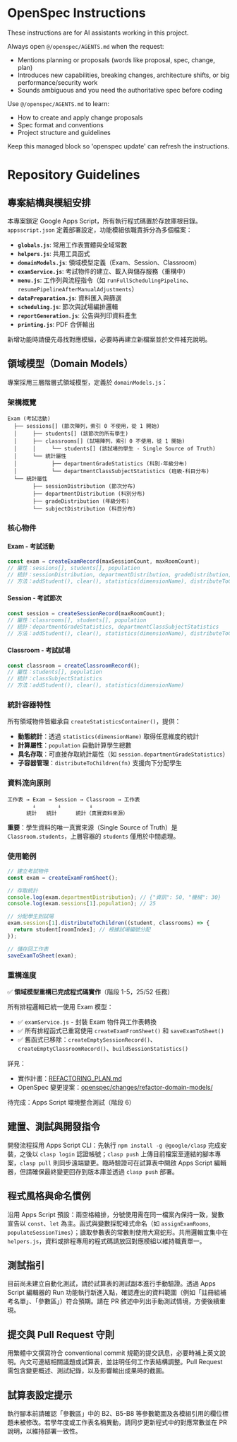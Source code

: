<!-- OPENSPEC:START -->
# OpenSpec Instructions

These instructions are for AI assistants working in this project.

Always open `@/openspec/AGENTS.md` when the request:
- Mentions planning or proposals (words like proposal, spec, change, plan)
- Introduces new capabilities, breaking changes, architecture shifts, or big performance/security work
- Sounds ambiguous and you need the authoritative spec before coding

Use `@/openspec/AGENTS.md` to learn:
- How to create and apply change proposals
- Spec format and conventions
- Project structure and guidelines

Keep this managed block so 'openspec update' can refresh the instructions.

<!-- OPENSPEC:END -->

# Repository Guidelines

## 專案結構與模組安排
本專案鎖定 Google Apps Script，所有執行程式碼置於存放庫根目錄。`appsscript.json` 定義部署設定，功能模組依職責拆分為多個檔案：

- **`globals.js`**: 常用工作表實體與全域常數
- **`helpers.js`**: 共用工具函式
- **`domainModels.js`**: 領域模型定義（Exam、Session、Classroom）
- **`examService.js`**: 考試物件的建立、載入與儲存服務（重構中）
- **`menu.js`**: 工作列與流程指令（如 `runFullSchedulingPipeline`、`resumePipelineAfterManualAdjustments`）
- **`dataPreparation.js`**: 資料匯入與篩選
- **`scheduling.js`**: 節次與試場編排邏輯
- **`reportGeneration.js`**: 公告與列印資料產生
- **`printing.js`**: PDF 合併輸出

新增功能時請優先尋找對應模組，必要時再建立新檔案並於文件補充說明。

## 領域模型（Domain Models）

專案採用三層階層式領域模型，定義於 `domainModels.js`：

### 架構概覽

```
Exam (考試活動)
  ├── sessions[] (節次陣列，索引 0 不使用，從 1 開始)
  │     ├── students[] (該節次的所有學生)
  │     ├── classrooms[] (試場陣列，索引 0 不使用，從 1 開始)
  │     │     └── students[] (該試場的學生 - Single Source of Truth)
  │     └── 統計屬性
  │           ├── departmentGradeStatistics (科別-年級分布)
  │           └── departmentClassSubjectStatistics (班級-科目分布)
  └── 統計屬性
        ├── sessionDistribution (節次分布)
        ├── departmentDistribution (科別分布)
        ├── gradeDistribution (年級分布)
        └── subjectDistribution (科目分布)
```

### 核心物件

#### **Exam** - 考試活動
```javascript
const exam = createExamRecord(maxSessionCount, maxRoomCount);
// 屬性：sessions[], students[], population
// 統計：sessionDistribution, departmentDistribution, gradeDistribution, subjectDistribution
// 方法：addStudent(), clear(), statistics(dimensionName), distributeToChildren()
```

#### **Session** - 考試節次
```javascript
const session = createSessionRecord(maxRoomCount);
// 屬性：classrooms[], students[], population
// 統計：departmentGradeStatistics, departmentClassSubjectStatistics
// 方法：addStudent(), clear(), statistics(dimensionName), distributeToChildren()
```

#### **Classroom** - 考試試場
```javascript
const classroom = createClassroomRecord();
// 屬性：students[], population
// 統計：classSubjectStatistics
// 方法：addStudent(), clear(), statistics(dimensionName)
```

### 統計容器特性

所有領域物件皆繼承自 `createStatisticsContainer()`，提供：

- **動態統計**：透過 `statistics(dimensionName)` 取得任意維度的統計
- **計算屬性**：`population` 自動計算學生總數
- **具名存取**：可直接存取統計屬性（如 `session.departmentGradeStatistics`）
- **子容器管理**：`distributeToChildren(fn)` 支援向下分配學生

### 資料流向原則

```
工作表 → Exam → Session → Classroom → 工作表
        ↓       ↓         ↓
      統計   統計      統計（真實資料來源）
```

**重要**：學生資料的唯一真實來源（Single Source of Truth）是 `Classroom.students`，上層容器的 `students` 僅用於中間處理。

### 使用範例

```javascript
// 建立考試物件
const exam = createExamFromSheet();

// 存取統計
console.log(exam.departmentDistribution); // {"資訊": 50, "機械": 30}
console.log(exam.sessions[1].population); // 25

// 分配學生到試場
exam.sessions[1].distributeToChildren((student, classrooms) => {
  return student[roomIndex]; // 根據試場編號分配
});

// 儲存回工作表
saveExamToSheet(exam);
```

### 重構進度

✅ **領域模型重構已完成程式碼實作**（階段 1-5，25/52 任務）

所有排程邏輯已統一使用 Exam 模型：
- ✅ `examService.js` - 封裝 Exam 物件與工作表轉換
- ✅ 所有排程函式已重寫使用 `createExamFromSheet()` 和 `saveExamToSheet()`
- ✅ 舊函式已移除：`createEmptySessionRecord()`、`createEmptyClassroomRecord()`、`buildSessionStatistics()`

詳見：
- 實作計畫：[REFACTORING_PLAN.md](REFACTORING_PLAN.md)
- OpenSpec 變更提案：[openspec/changes/refactor-domain-models/](openspec/changes/refactor-domain-models/)

待完成：Apps Script 環境整合測試（階段 6）

## 建置、測試與開發指令
開發流程採用 Apps Script CLI：先執行 `npm install -g @google/clasp` 完成安裝，之後以 `clasp login` 認證帳號；`clasp push` 上傳目前檔案至連結的腳本專案，`clasp pull` 則同步遠端變更。臨時驗證可在試算表中開啟 Apps Script 編輯器，但請確保最終變更回存到版本庫並透過 `clasp push` 部署。

## 程式風格與命名慣例
沿用 Apps Script 預設：兩空格縮排，分號使用需在同一檔案內保持一致，變數宣告以 `const`、`let` 為主。函式與變數採駝峰式命名（如 `assignExamRooms`, `populateSessionTimes`）；讀取參數表的常數則使用大寫蛇形。共用邏輯宜集中在 `helpers.js`，資料或排程專用的程式碼請放回對應模組以維持職責單一。

## 測試指引
目前尚未建立自動化測試，請於試算表的測試副本進行手動驗證。透過 Apps Script 編輯器的 Run 功能執行新進入點，確認產出的資料範圍（例如「註冊組補考名單」、「參數區」）符合預期。請在 PR 敘述中列出手動測試情境，方便後續重現。

## 提交與 Pull Request 守則
用繁體中文撰寫符合 conventional commit 規範的提交訊息，必要時補上英文說明。內文可連結相關議題或試算表，並註明任何工作表結構調整。Pull Request 需包含變更概述、測試紀錄，以及影響輸出成果時的截圖。

## 試算表設定提示
執行腳本前請確認「參數區」中的 B2、B5-B8 等參數範圍及各模組引用的欄位標題未被修改。若學年度或工作表名稱異動，請同步更新程式中的對應常數並在 PR 說明，以維持部署一致性。
